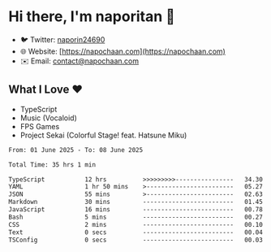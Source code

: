 # Hi there, I'm naporitan 👋

- 🐦 Twitter: [naporin24690](https://twitter.com/naporin24690)
- 🌐 Website: [https://napochaan.com](https://napochaan.com)
- ✉️ Email: [contact@napochaan.com](mailto:contact@napochaan.com)

## What I Love ❤️
- TypeScript
- Music (Vocaloid)
- FPS Games
- Project Sekai (Colorful Stage! feat. Hatsune Miku)

<!--START_SECTION:waka-->

```txt
From: 01 June 2025 - To: 08 June 2025

Total Time: 35 hrs 1 min

TypeScript           12 hrs          >>>>>>>>>----------------   34.30 %
YAML                 1 hr 50 mins    >------------------------   05.27 %
JSON                 55 mins         >------------------------   02.63 %
Markdown             30 mins         -------------------------   01.45 %
JavaScript           16 mins         -------------------------   00.78 %
Bash                 5 mins          -------------------------   00.27 %
CSS                  2 mins          -------------------------   00.10 %
Text                 0 secs          -------------------------   00.04 %
TSConfig             0 secs          -------------------------   00.03 %
```

<!--END_SECTION:waka-->

